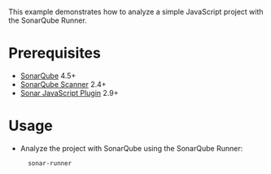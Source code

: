 This example demonstrates how to analyze a simple JavaScript project with the SonarQube Runner.

Prerequisites
=============
* [SonarQube](http://www.sonarsource.org/downloads/) 4.5+
* [SonarQube Scanner](http://docs.sonarqube.org/display/SONAR/Analyzing+with+SonarQube+Scanner) 2.4+
* [Sonar JavaScript Plugin](http://docs.sonarqube.org/display/PLUG/JavaScript+Plugin) 2.9+

Usage
=====
* Analyze the project with SonarQube using the SonarQube Runner:

        sonar-runner
